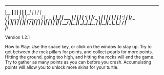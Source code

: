   _______         _   _              _______         _   _      
 |__   __|       | | | |            |__   __|       | | | |     
    | |_   _ _ __| |_| | ___ _   _     | |_   _ _ __| |_| | ___ 
    | | | | | '__| __| |/ _ \ | | |    | | | | | '__| __| |/ _ \
    | | |_| | |  | |_| |  __/ |_| |    | | |_| | |  | |_| |  __/
    |_|\__,_|_|   \__|_|\___|\__, |    |_|\__,_|_|   \__|_|\___|
                              __/ |                             
                             |___/                              
 
 Version 1.2.1
 
 How to Play:
  Use the space key, or click on the window to stay up. Try to get between the rock pillars for points, and collect pearls for more points. 
  Hitting the ground, going too high, and hitting the rocks will end the game. Try to gather as many points as you can before you crash. Accumulating
  points will allow you to unlock more skins for your turtle.
